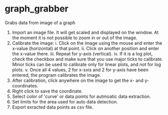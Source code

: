 # graph_grabber
Grabs data from image of a graph

1. Import an image file. It will get scaled and displayed on the window. At the moment it is not possible to zoom in or out of the image.
2. Calibrate the image:
  i. Click on the image using the mouse and enter the x-value (horizontal) at that point.
  ii. Click on another position and enter the x-value there.
  iii. Repeat for y-axis (vertical).
  iv. If it is a log plot, check the checkbox and make sure that you use major ticks to calibrate. Minor ticks can be used to calibrate only for linear plots, and not for log plots.
  v. Once all 4 values, 2 for x-sxis and 2 for y-axis have been entered, the program calibrates the image. 
 3. After calibration, click anywhere on the image to get the x- and y-coordinates.
 4. Right click to save the coordinate.
 5. Select color of 'curve' or data points for autmoatic data extraction.
 6. Set limits for the area used for auto data detection.
 7. Export exracted data points as csv file.
